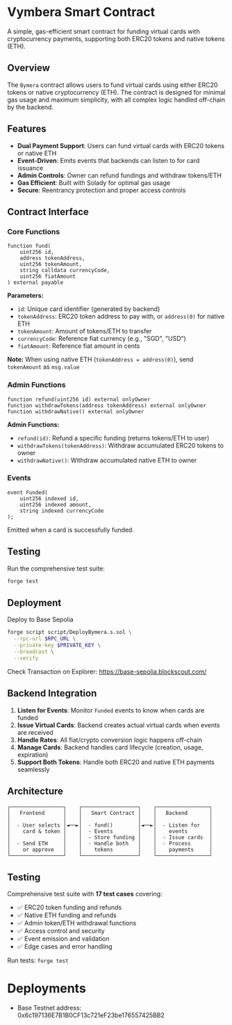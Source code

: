 # Vymbera Smart Contract

A simple, gas-efficient smart contract for funding virtual cards with cryptocurrency payments, supporting both ERC20 tokens and native tokens (ETH).

## Overview

The `Bymera` contract allows users to fund virtual cards using either ERC20 tokens or native cryptocurrency (ETH). The contract is designed for minimal gas usage and maximum simplicity, with all complex logic handled off-chain by the backend.

## Features

- **Dual Payment Support**: Users can fund virtual cards with ERC20 tokens or native ETH
- **Event-Driven**: Emits events that backends can listen to for card issuance
- **Admin Controls**: Owner can refund fundings and withdraw tokens/ETH
- **Gas Efficient**: Built with Solady for optimal gas usage
- **Secure**: Reentrancy protection and proper access controls

## Contract Interface

### Core Functions

```solidity
function fund(
    uint256 id,
    address tokenAddress,
    uint256 tokenAmount,
    string calldata currencyCode,
    uint256 fiatAmount
) external payable
```

**Parameters:**

- `id`: Unique card identifier (generated by backend)
- `tokenAddress`: ERC20 token address to pay with, or `address(0)` for native ETH
- `tokenAmount`: Amount of tokens/ETH to transfer
- `currencyCode`: Reference fiat currency (e.g., "SGD", "USD")
- `fiatAmount`: Reference fiat amount in cents

**Note:** When using native ETH (`tokenAddress = address(0)`), send `tokenAmount` as `msg.value`

### Admin Functions

```solidity
function refund(uint256 id) external onlyOwner
function withdrawTokens(address tokenAddress) external onlyOwner
function withdrawNative() external onlyOwner
```

**Admin Functions:**

- `refund(id)`: Refund a specific funding (returns tokens/ETH to user)
- `withdrawTokens(tokenAddress)`: Withdraw accumulated ERC20 tokens to owner
- `withdrawNative()`: Withdraw accumulated native ETH to owner

### Events

```solidity
event Funded(
    uint256 indexed id,
    uint256 indexed amount,
    string indexed currencyCode
);
```

Emitted when a card is successfully funded.

## Testing

Run the comprehensive test suite:

```bash
forge test
```

## Deployment

Deploy to Base Sepolia

```bash
forge script script/DeployBymera.s.sol \
  --rpc-url $RPC_URL \
  --private-key $PRIVATE_KEY \
  --broadcast \
  --verify
```

Check Transaction on Explorer: https://base-sepolia.blockscout.com/

## Backend Integration

1. **Listen for Events**: Monitor `Funded` events to know when cards are funded
2. **Issue Virtual Cards**: Backend creates actual virtual cards when events are received
3. **Handle Rates**: All fiat/crypto conversion logic happens off-chain
4. **Manage Cards**: Backend handles card lifecycle (creation, usage, expiration)
5. **Support Both Tokens**: Handle both ERC20 and native ETH payments seamlessly

## Architecture

```
┌─────────────────┐    ┌──────────────────┐    ┌─────────────────┐
│   Frontend      │    │   Smart Contract │    │   Backend       │
│                 │    │                  │    │                 │
│  - User selects │◄──►│  - fund()        │◄──►│  - Listen for   │
│    card & token │    │  - Events        │    │    events       │
│                 │    │  - Store funding │    │  - Issue cards  │
│  - Send ETH     │    │  - Handle both   │    │  - Process      │
│    or approve   │    │    tokens        │    │    payments     │
└─────────────────┘    └──────────────────┘    └─────────────────┘
```

## Testing

Comprehensive test suite with **17 test cases** covering:

- ✅ ERC20 token funding and refunds
- ✅ Native ETH funding and refunds
- ✅ Admin token/ETH withdrawal functions
- ✅ Access control and security
- ✅ Event emission and validation
- ✅ Edge cases and error handling

Run tests: `forge test`

# Deployments

- Base Testnet address: 0x6c197136E7B1B0CF13c721eF23be176557425BB2
